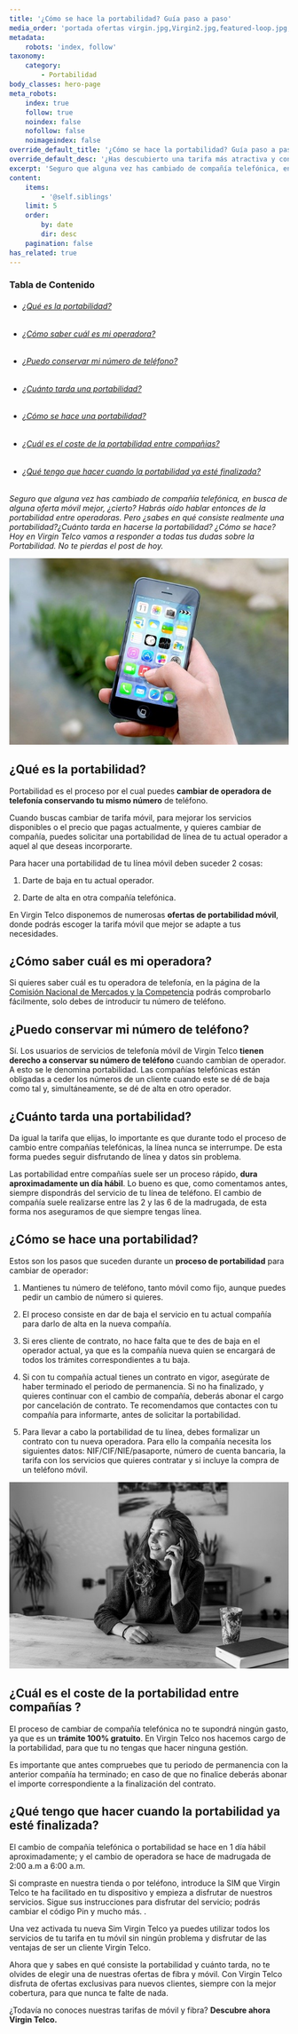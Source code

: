 ```yaml
---
title: '¿Cómo se hace la portabilidad? Guía paso a paso'
media_order: 'portada ofertas virgin.jpg,Virgin2.jpg,featured-loop.jpg,iphone.jpg,movil-chica.jpg'
metadata:
    robots: 'index, follow'
taxonomy:
    category:
        - Portabilidad
body_classes: hero-page
meta_robots:
    index: true
    follow: true
    noindex: false
    nofollow: false
    noimageindex: false
override_default_title: '¿Cómo se hace la portabilidad? Guía paso a paso'
override_default_desc: '¿Has descubierto una tarifa más atractiva y con mejor precio en otra compañía? Encuentra todas las respuestas que necesitas para convertir el proceso de portabilidad en algo sencillo, rápido y sin ningún coste.'
excerpt: 'Seguro que alguna vez has cambiado de compañía telefónica, en busca de alguna oferta móvil mejor, ¿cierto? Habrás oído hablar entonces de la portabilidad entre operadoras. Pero ¿sabes...'
content:
    items:
        - '@self.siblings'
    limit: 5
    order:
        by: date
        dir: desc
    pagination: false
has_related: true
---
```


<!-- # ¿Qué es y cuánto tarda una portabilidad? -->

<!-- <div class="mb-5"></div> -->
    
<!-- ![](Virgin2.jpg) -->

<!-- <div class="mb-5"></div> -->
### Tabla de Contenido

<div class="mb-5"></div>

<div class="links-list"></div>

* ######  <span class="magnet-link">[¿Qué es la portabilidad?](#que)</span>
* ######  <span class="magnet-link">[¿Cómo saber cuál es mi operadora?](#operadora)</span>
* ######  <span class="magnet-link">[¿Puedo conservar mi número de teléfono?](#conservar)</span>
* ######  <span class="magnet-link">[¿Cuánto tarda una portabilidad?](#cuanto)</span>
* ######  <span class="magnet-link">[¿Cómo se hace una portabilidad?](#como)</span>
* ######  <span class="magnet-link">[¿Cuál es el coste de la portabilidad entre compañias?](#companias)</span>
* ######  <span class="magnet-link">[¿Qué tengo que hacer cuando la portabilidad ya esté finalizada?](#dia)</span>

<div class="mb-5"></div>

_Seguro que alguna vez has cambiado de compañía telefónica, en busca de alguna oferta móvil mejor, ¿cierto? Habrás oído hablar entonces de la portabilidad entre operadoras. Pero ¿sabes en qué consiste realmente una portabilidad?¿Cuánto tarda en hacerse la portabilidad? ¿Cómo se hace? Hoy en Virgin Telco vamos a responder a todas tus dudas sobre la Portabilidad. No te pierdas el post de hoy._

<div class="mb-5"></div>

![](iphone.jpg)

<div class="mb-5"></div>

## <span id="que">¿Qué es la portabilidad?<span>
    
Portabilidad es el proceso por el cual puedes **cambiar de operadora de telefonía conservando tu mismo número** de teléfono.

Cuando buscas cambiar de tarifa móvil, para mejorar los servicios disponibles o el precio que pagas actualmente, y quieres cambiar de compañía, puedes solicitar una portabilidad de línea de tu actual operador a aquel al que deseas incorporarte.

Para hacer una portabilidad de tu línea móvil deben suceder 2 cosas: 
    
1. Darte de baja en tu actual operador.

2. Darte de alta en otra compañía telefónica.

En Virgin Telco disponemos de numerosas **ofertas de portabilidad móvil**, donde podrás escoger la tarifa móvil que mejor se adapte a tus necesidades.
    
<div class="mb-5"></div>    
    
## <span id="operadora">¿Cómo saber cuál es mi operadora?<span>
    
Si quieres saber cuál es tu operadora de telefonía, en la página de la [Comisión Nacional de Mercados y la Competencia](https://numeracionyoperadores.cnmc.es/portabilidad/movil) podrás comprobarlo fácilmente, solo debes de introducir tu número de teléfono.
    
<div class="mb-5"></div>    
    
## <span id="conservar">¿Puedo conservar mi número de teléfono?<span>
    
Sí. Los usuarios de servicios de telefonía móvil de Virgin Telco **tienen derecho a conservar su número de teléfono** cuando cambian de operador. A esto se le denomina portabilidad. Las compañías telefónicas están obligadas a ceder los números de un cliente cuando este se dé de baja como tal y, simultáneamente, se dé de alta en otro operador.

<div class="mb-5"></div>

## <span id="cuanto">¿Cuánto tarda una portabilidad?<span>
    
Da igual la tarifa que elijas, lo importante es que durante todo el proceso de cambio entre compañías telefónicas, la línea nunca se interrumpe. De esta forma puedes seguir disfrutando de línea y datos sin problema.  

Las portabilidad entre compañías suele ser un proceso rápido, **dura aproximadamente un día hábil**. Lo bueno es que, como comentamos antes, siempre dispondrás del servicio de tu línea de teléfono. El cambio de compañía suele realizarse entre las 2 y las 6 de la madrugada, de esta forma nos aseguramos de que siempre tengas línea.
    
<div class="mb-5"></div>    
    
## <span id="como">¿Cómo se hace una portabilidad?<span>  
    
Estos son los pasos que suceden durante un **proceso de portabilidad** para cambiar de operador:

1. Mantienes tu número de teléfono, tanto móvil como fijo, aunque puedes pedir un cambio de número si quieres.

2. El proceso consiste en dar de baja el servicio en tu actual compañía para darlo de alta en la nueva compañía.  

3. Si eres cliente de contrato, no hace falta que te des de baja en el operador actual, ya que es la compañía nueva quien se encargará de todos los trámites correspondientes a tu baja. 

4. Si con tu compañía actual tienes un contrato en vigor, asegúrate de haber terminado el periodo de permanencia. Si no ha finalizado, y quieres continuar con el cambio de compañía, deberás abonar el cargo por cancelación de contrato. Te recomendamos que contactes con tu compañía para informarte, antes de solicitar la portabilidad.
 
5. Para llevar a cabo la portabilidad de tu línea, debes formalizar un contrato con tu nueva operadora. Para ello la compañía necesita los siguientes datos: NIF/CIF/NIE/pasaporte, número de cuenta bancaria, la tarifa con los servicios que quieres contratar y si incluye la compra de un teléfono móvil. 
    
<div class="mb-5"></div>

![](movil-chica.jpg)
    
<div class="mb-5"></div>    
    
## <span id="companias">¿Cuál es el coste de la portabilidad entre compañías ?<span> 

El proceso de cambiar de compañía telefónica no te supondrá ningún gasto, ya que es un **trámite 100% gratuito**. En Virgin Telco nos hacemos cargo de la portabilidad, para que tu no tengas que hacer ninguna gestión.
    
Es importante que antes compruebes que tu periodo de permanencia con la anterior compañía ha terminado; en caso de que no finalice deberás abonar el importe correspondiente a la finalización del contrato. 
    
<div class="mb-5"></div> 
    
## <span id="dia">¿Qué tengo que hacer cuando la portabilidad ya esté finalizada?<span>
    
El cambio de compañía telefónica o portabilidad se hace en 1 día hábil aproximadamente; y el cambio de operadora se hace de madrugada de 2:00 a.m a 6:00 a.m.

Si compraste en nuestra tienda o por teléfono, introduce la SIM que Virgin Telco te ha facilitado en tu dispositivo y empieza a disfrutar de nuestros servicios. Sigue sus instrucciones para disfrutar del servicio; podrás cambiar el código Pin y mucho más. .

Una vez activada tu nueva Sim Virgin Telco ya puedes utilizar todos los servicios de tu tarifa en tu móvil sin ningún problema y disfrutar de las ventajas de ser un cliente Virgin Telco. 

Ahora que y sabes en qué consiste la portabilidad y cuánto tarda, no te olvides de elegir una de nuestras ofertas de fibra y móvil. Con Virgin Telco disfruta de ofertas exclusivas para nuevos clientes, siempre con la mejor cobertura, para que nunca te falte de nada. 
    
¿Todavía no conoces nuestras tarifas de móvil y fibra? **Descubre ahora Virgin Telco.**  
    
